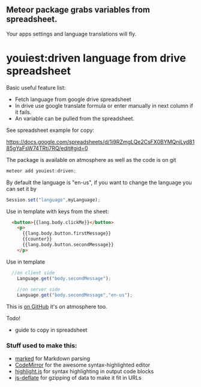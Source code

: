 Meteor package grabs variables from spreadsheet. 
---------
Your apps settings and language translations will fly.


# youiest:driven language from drive spreadsheet

Basic useful feature list:

 * Fetch language from google drive spreadsheet
 * In drive use google translate formula or enter manually in next column if it fails.
 * An variable can be pulled from the spreadsheet.

See spreadsheet example for copy:

https://docs.google.com/spreadsheets/d/1i9RZmgLQe2CsFX0BYMQnjLyd8185gYaFsW74TRtj7RQ/edit#gid=0


The package is available on atmosphere as well as the code is on git 

```javascript
meteor add youiest:driven;

```

By default the language is "en-us", if you want to change the language you can set 
it by 

```javascript
Session.set("language",myLanguage);

```

Use in template with keys from the sheet:

```html
  <button>{{lang.body.clickMe}}</button>
    <p>
      {{lang.body.button.firstMessage}} 
      {{counter}} 
      {{lang.body.button.secondMessage}}
    </p>

```

Use in template

```javascript
  //on client side
    Language.get("body.secondMessage");
    
    //on server side
    Language.get("body.secondMessage","en-us");

```

This is [on GitHub](https://github.com/youest/somerepot) it's on atmosphere too.



Todo!

* guide to copy in spreadsheet

### Stuff used to make this:

 * [marked](https://github.com/chjj) for Markdown parsing
 * [CodeMirror](http://codemirror.net/) for the awesome syntax-highlighted editor
 * [highlight.js](http://softwaremaniacs.org/soft/highlight/en/) for syntax highlighting in output code blocks
 * [js-deflate](https://github.com/dankogai/js-deflate) for gzipping of data to make it fit in URLs


